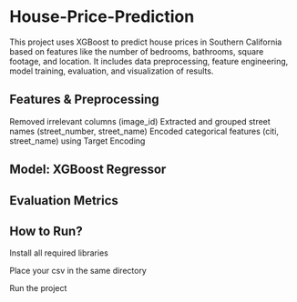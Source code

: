 # House-Price-Prediction

This project uses XGBoost to predict house prices in Southern California based on features like the number of bedrooms, bathrooms, square footage, and location. It includes data preprocessing, feature engineering, model training, evaluation, and visualization of results.

## Features & Preprocessing
Removed irrelevant columns (image_id)
Extracted and grouped street names (street_number, street_name)
Encoded categorical features (citi, street_name) using Target Encoding

## Model: XGBoost Regressor

## Evaluation Metrics

## How to Run?
Install all required libraries

Place your csv in the same directory

Run the project
